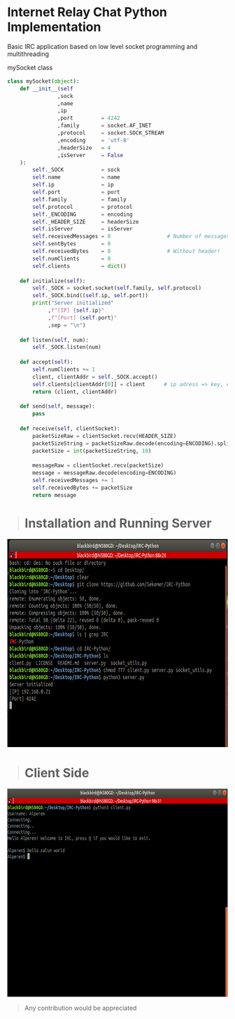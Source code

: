 # Internet Relay Chat Python Implementation 


Basic IRC application based on low level socket programming and multithreading  
  
mySocket class
```python
class mySocket(object):
    def __init__(self 
                ,sock
                ,name 
                ,ip
                ,port         = 4242
                ,family       = socket.AF_INET
                ,protocol     = socket.SOCK_STREAM
                ,encoding     = 'utf-8'
                ,headerSize   = 4 
                ,isServer     = False
    ):                         
        self._SOCK            = sock
        self.name             = name
        self.ip               = ip 
        self.port             = port
        self.family           = family
        self.protocol         = protocol
        self._ENCODING        = encoding
        self._HEADER_SIZE     = headerSize
        self.isServer         = isServer
        self.receivedMessages = 0                  # Number of messages
        self.sentBytes        = 0
        self.receivedBytes    = 0                  # Without header!
        self.numClients       = 0
        self.clients          = dict()

    def initialize(self):
        self._SOCK = socket.socket(self.family, self.protocol)
        self._SOCK.bind((self.ip, self.port))
        print("Server initialized"
             ,f"[IP] {self.ip}"
             ,f"[Port] {self.port}"
             ,sep = "\n")
        
    def listen(self, num):    
        self._SOCK.listen(num)

    def accept(self):
        self.numClients += 1
        client, clientAddr = self._SOCK.accept()
        self.clients[clientAddr[0]] = client      # ip adress => key, client socket => value
        return (client, clientAddr)

    def send(self, message):
        pass
    
    def receive(self, clientSocket):
        packetSizeRaw = clientSocket.recv(HEADER_SIZE)
        packetSizeString = packetSizeRaw.decode(encoding=ENCODING).split()[0]
        packetSize = int(packetSizeString, 10)
        
        messageRaw = clientSocket.recv(packetSize)
        message = messageRaw.decode(encoding=ENCODING)
        self.receivedMessages += 1
        self.receivedBytes += packetSize
        return message
```
  
> # Installation and Running Server
<img src="./img/0.png" width="700" height="475" />

># Client Side  
<img src="./img/2.png" width="700" height="475" />


> Any contribution would be appreciated
